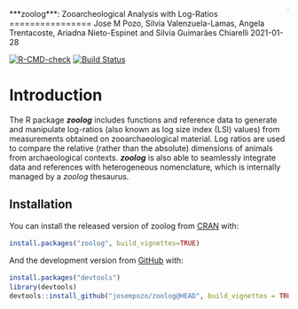 <img align="right" width="2" src="inst/logos/zoologIcon.png">  
***zoolog***:  
Zooarcheological Analysis with Log-Ratios
================
Jose M Pozo, Silvia Valenzuela-Lamas, Angela Trentacoste, Ariadna
Nieto-Espinet and Silvia Guimarães Chiarelli
2021-01-28

[![R-CMD-check](https://github.com/josempozo/zoolog/workflows/R-CMD-check/badge.svg)](https://github.com/josempozo/zoolog/actions)
[![Build
Status](https://travis-ci.org/josempozo/zoolog.svg?branch=master)](https://travis-ci.org/josempozo/zoolog)

# Introduction

The R package ***zoolog*** includes functions and reference data to
generate and manipulate log-ratios (also known as log size index (LSI)
values) from measurements obtained on zooarchaeological material. Log
ratios are used to compare the relative (rather than the absolute)
dimensions of animals from archaeological contexts. ***zoolog*** is also
able to seamlessly integrate data and references with heterogeneous
nomenclature, which is internally managed by a *zoolog* thesaurus.

<!-- Find more details in the ***zoolog***  [documentation](https://josempozo.github.io/zoolog/vignettes/)  -->

## Installation

You can install the released version of zoolog from
[CRAN](https://CRAN.R-project.org) with:

``` r
install.packages("zoolog", build_vignettes=TRUE)
```

And the development version from [GitHub](https://github.com/) with:

``` r
install.packages("devtools")
library(devtools)
devtools::install_github("josempozo/zoolog@HEAD", build_vignettes = TRUE, force = TRUE)
```

